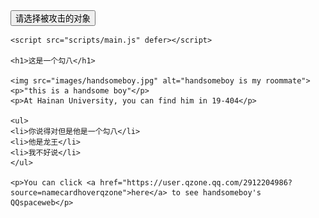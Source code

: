 <!DOCTYPE html>
<html>
  <head>
    <meta charset="utf-8">
    <title>first webpage</title>
    <link href="styles/style.css" rel="stylesheet">
    <link href="https://fonts.font.im/css?family=Open+Sans" rel="stylesheet" type="text/css">
  </head>
  <body>
    <button>请选择被攻击的对象</button>

    <script src="scripts/main.js" defer></script>

    <h1>这是一个勾八</h1>

    <img src="images/handsomeboy.jpg" alt="handsomeboy is my roommate">
    <p>"this is a handsome boy"</p>
    <p>At Hainan University, you can find him in 19-404</p>

    <ul>
    <li>你说得对但是他是一个勾八</li>
    <li>他是龙王</li>
    <li>我不好说</li>
    </ul>

    <p>You can click <a href="https://user.qzone.qq.com/2912204986?source=namecardhoverqzone">here</a> to see handsomeboy's QQspaceweb</p>

  </body>
</html>
